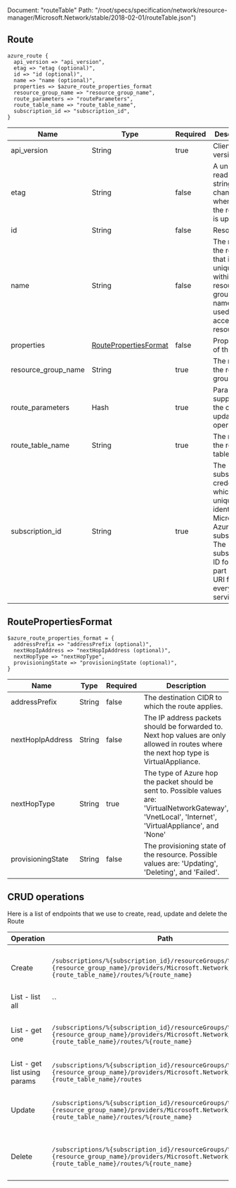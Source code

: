 Document: "routeTable"
Path: "/root/specs/specification/network/resource-manager/Microsoft.Network/stable/2018-02-01/routeTable.json")

## Route

```puppet
azure_route {
  api_version => "api_version",
  etag => "etag (optional)",
  id => "id (optional)",
  name => "name (optional)",
  properties => $azure_route_properties_format
  resource_group_name => "resource_group_name",
  route_parameters => "routeParameters",
  route_table_name => "route_table_name",
  subscription_id => "subscription_id",
}
```

| Name        | Type           | Required       | Description       |
| ------------- | ------------- | ------------- | ------------- |
|api_version | String | true | Client API version. |
|etag | String | false | A unique read-only string that changes whenever the resource is updated. |
|id | String | false | Resource ID. |
|name | String | false | The name of the resource that is unique within a resource group. This name can be used to access the resource. |
|properties | [RoutePropertiesFormat](#routepropertiesformat) | false | Properties of the route. |
|resource_group_name | String | true | The name of the resource group. |
|route_parameters | Hash | true | Parameters supplied to the create or update route operation. |
|route_table_name | String | true | The name of the route table. |
|subscription_id | String | true | The subscription credentials which uniquely identify the Microsoft Azure subscription. The subscription ID forms part of the URI for every service call. |
        
## RoutePropertiesFormat

```puppet
$azure_route_properties_format = {
  addressPrefix => "addressPrefix (optional)",
  nextHopIpAddress => "nextHopIpAddress (optional)",
  nextHopType => "nextHopType",
  provisioningState => "provisioningState (optional)",
}
```

| Name        | Type           | Required       | Description       |
| ------------- | ------------- | ------------- | ------------- |
|addressPrefix | String | false | The destination CIDR to which the route applies. |
|nextHopIpAddress | String | false | The IP address packets should be forwarded to. Next hop values are only allowed in routes where the next hop type is VirtualAppliance. |
|nextHopType | String | true | The type of Azure hop the packet should be sent to. Possible values are: 'VirtualNetworkGateway', 'VnetLocal', 'Internet', 'VirtualAppliance', and 'None' |
|provisioningState | String | false | The provisioning state of the resource. Possible values are: 'Updating', 'Deleting', and 'Failed'. |



## CRUD operations

Here is a list of endpoints that we use to create, read, update and delete the Route

| Operation | Path | Verb | Description | OperationID |
| ------------- | ------------- | ------------- | ------------- | ------------- |
|Create|`/subscriptions/%{subscription_id}/resourceGroups/%{resource_group_name}/providers/Microsoft.Network/routeTables/%{route_table_name}/routes/%{route_name}`|Put|Creates or updates a route in the specified route table.|Routes_CreateOrUpdate|
|List - list all|``||||
|List - get one|`/subscriptions/%{subscription_id}/resourceGroups/%{resource_group_name}/providers/Microsoft.Network/routeTables/%{route_table_name}/routes/%{route_name}`|Get|Gets the specified route from a route table.|Routes_Get|
|List - get list using params|`/subscriptions/%{subscription_id}/resourceGroups/%{resource_group_name}/providers/Microsoft.Network/routeTables/%{route_table_name}/routes`|Get|Gets all routes in a route table.|Routes_List|
|Update|`/subscriptions/%{subscription_id}/resourceGroups/%{resource_group_name}/providers/Microsoft.Network/routeTables/%{route_table_name}/routes/%{route_name}`|Put|Creates or updates a route in the specified route table.|Routes_CreateOrUpdate|
|Delete|`/subscriptions/%{subscription_id}/resourceGroups/%{resource_group_name}/providers/Microsoft.Network/routeTables/%{route_table_name}/routes/%{route_name}`|Delete|Deletes the specified route from a route table.|Routes_Delete|